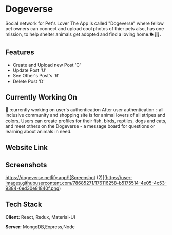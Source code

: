 
# Dogeverse
Social network for Pet's Lover
The App is called "Dogeverse" where fellow pet owners can connect and upload cool photos of thier pets also,
has one mission, to help shelter animals get adopted and find a loving home.🐕🐩🐶.


## Features

- Create and Upload new Post 'C'
- Update Post 'U'
- See Other's Post's 'R'
- Delete Post 'D'


## Currently  Working On
📢 :currently working on user's authentication
After user authentication :-all inclusive community and shopping site is for animal lovers of all stripes and colors. Users can create profiles for their fish, birds, reptiles, dogs and cats, and meet others on the Dogeverse - a message board for questions or learning about animals in need.

## Website Link


## Screenshots

https://dogeverse.netlify.app/![Screenshot (2)](https://user-images.githubusercontent.com/78685271/176116258-b5175514-4e05-4c53-9384-6ed30e81840f.png)

## Tech Stack

**Client:** React, Redux, Material-UI

**Server:** MongoDB,Express,Node

